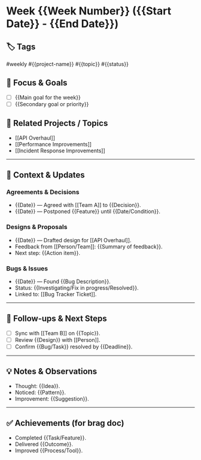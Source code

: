 # Week {{Week Number}} ({{Start Date}} - {{End Date}})

## 🏷️ Tags
#weekly #{{project-name}} #{{topic}} #{{status}}

## 🔄 Focus & Goals
- [ ] {{Main goal for the week}}
- [ ] {{Secondary goal or priority}}

## 🔗 Related Projects / Topics
- [[API Overhaul]]
- [[Performance Improvements]]
- [[Incident Response Improvements]]

---

## 🧠 Context & Updates

### Agreements & Decisions
- {{Date}} — Agreed with [[Team A]] to {{Decision}}.
- {{Date}} — Postponed {{Feature}} until {{Date/Condition}}.

### Designs & Proposals
- {{Date}} — Drafted design for [[API Overhaul]].
- Feedback from [[Person/Team]]: {{Summary of feedback}}.
- Next step: {{Action item}}.

### Bugs & Issues
- {{Date}} — Found {{Bug Description}}.
- Status: {{Investigating/Fix in progress/Resolved}}.
- Linked to: [[Bug Tracker Ticket]].

---

## 🔁 Follow-ups & Next Steps
- [ ] Sync with [[Team B]] on {{Topic}}.
- [ ] Review {{Design}} with [[Person]].
- [ ] Confirm {{Bug/Task}} resolved by {{Deadline}}.

---

## 💡 Notes & Observations
- Thought: {{Idea}}.
- Noticed: {{Pattern}}.
- Improvement: {{Suggestion}}.

---

## ✅ Achievements (for brag doc)
- Completed {{Task/Feature}}.
- Delivered {{Outcome}}.
- Improved {{Process/Tool}}.
